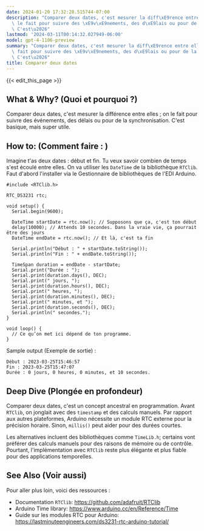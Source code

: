 ```yaml
---
date: 2024-01-20 17:32:28.515744-07:00
description: "Comparer deux dates, c'est mesurer la diff\xE9rence entre elles ; on\
  \ le fait pour suivre des \xE9v\xE9nements, des d\xE9lais ou pour de la synchronisation.\
  \ C'est\u2026"
lastmod: '2024-03-11T00:14:32.027949-06:00'
model: gpt-4-1106-preview
summary: "Comparer deux dates, c'est mesurer la diff\xE9rence entre elles ; on le\
  \ fait pour suivre des \xE9v\xE9nements, des d\xE9lais ou pour de la synchronisation.\
  \ C'est\u2026"
title: Comparer deux dates
---
```


{{< edit_this_page >}}

## What & Why? (Quoi et pourquoi ?)
Comparer deux dates, c'est mesurer la différence entre elles ; on le fait pour suivre des événements, des délais ou pour de la synchronisation. C'est basique, mais super utile.

## How to: (Comment faire : )
Imagine t'as deux dates : début et fin. Tu veux savoir combien de temps s'est écoulé entre elles. On va utiliser les `DateTime` de la bibliothèque `RTClib`. Faut d'abord l'installer via le Gestionnaire de bibliothèques de l'EDI Arduino.

```Arduino
#include <RTClib.h>

RTC_DS3231 rtc;

void setup() {
  Serial.begin(9600);

  DateTime startDate = rtc.now(); // Supposons que ça, c'est ton début
  delay(10000); // Attends 10 secondes. Dans la vraie vie, ça pourrait être des jours
  DateTime endDate = rtc.now(); // Et là, c'est ta fin
  
  Serial.println("Début : " + startDate.toString());
  Serial.println("Fin : " + endDate.toString());
  
  TimeSpan duration = endDate - startDate;
  Serial.print("Durée : ");
  Serial.print(duration.days(), DEC);
  Serial.print(" jours, ");
  Serial.print(duration.hours(), DEC);
  Serial.print(" heures, ");
  Serial.print(duration.minutes(), DEC);
  Serial.print(" minutes, et ");
  Serial.print(duration.seconds(), DEC);
  Serial.println(" secondes.");
}

void loop() {
  // Ce qu’on met ici dépend de ton programme.
}
```

Sample output (Exemple de sortie) :
```
Début : 2023-03-25T15:46:57
Fin : 2023-03-25T15:47:07
Durée : 0 jours, 0 heures, 0 minutes, et 10 secondes.
```

## Deep Dive (Plongée en profondeur)
Comparer deux dates, c'est un concept ancestral en programmation. Avant `RTClib`, on jonglait avec des `timestamp` et des calculs manuels. Par rapport aux autres plateformes, Arduino nécessite un module RTC externe pour la précision horaire. Sinon, `millis()` peut aider pour des durées courtes.

Les alternatives incluent des bibliothèques comme `TimeLib.h`; certains vont préférer des calculs manuels pour des raisons de mémoire ou de contrôle. Pourtant, l'implémentation avec `RTClib` reste plus élégante et plus fiable pour des applications temporelles.

## See Also (Voir aussi)
Pour aller plus loin, voici des ressources :

- Documentation `RTClib`: https://github.com/adafruit/RTClib
- Arduino Time library: https://www.arduino.cc/en/Reference/Time
- Guide sur les modules RTC pour Arduino: https://lastminuteengineers.com/ds3231-rtc-arduino-tutorial/
